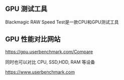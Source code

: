 
## GPU 测试工具

Blackmagic RAW Speed Test是一款CPU和GPU测试工具


## GPU 性能对比网站

https://gpu.userbenchmark.com/Compare

同时也可以对比 CPU, SSD,HDD, RAM 等设备

https://www.userbenchmark.com
